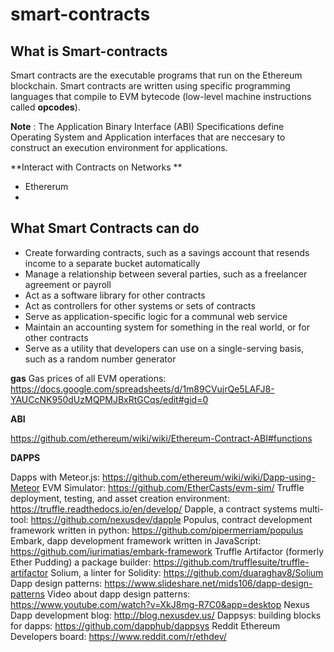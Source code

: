# smart-contracts

## What is Smart-contracts

Smart contracts are the executable programs that run on the Ethereum blockchain. Smart contracts are written using specific programming languages that compile to EVM bytecode (low-level machine instructions called **opcodes**).


**Note** : The Application Binary Interface (ABI) Specifications define Operating System and Application interfaces that are neccesary to construct an execution environment for applications.

**Interact with Contracts on Networks **

- Ethererum
- 


## What Smart Contracts can do 

- Create forwarding contracts, such as a savings account that resends income to a separate bucket automatically
- Manage a relationship between several parties, such as a freelancer agreement or payroll
- Act as a software library for other contracts
- Act as controllers for other systems or sets of contracts
- Serve as application-specific logic for a communal web service
- Maintain an accounting system for something in the real world, or for other contracts
- Serve as a utility that developers can use on a single-serving basis, such as a random number generator

**gas**
Gas prices of all EVM operations: https://docs.google.com/spreadsheets/d/1m89CVujrQe5LAFJ8-YAUCcNK950dUzMQPMJBxRtGCqs/edit#gid=0

**ABI**

https://github.com/ethereum/wiki/wiki/Ethereum-Contract-ABI#functions

**DAPPS**

Dapps with Meteor.js: https://github.com/ethereum/wiki/wiki/Dapp-using-Meteor
EVM Simulator: https://github.com/EtherCasts/evm-sim/
Truffle deployment, testing, and asset creation environment: https://truffle.readthedocs.io/en/develop/
Dapple, a contract systems multi-tool: https://github.com/nexusdev/dapple
Populus, contract development framework written in python: https://github.com/pipermerriam/populus
Embark, dapp development framework written in JavaScript: https://github.com/iurimatias/embark-framework
Truffle Artifactor (formerly Ether Pudding) a package builder: https://github.com/trufflesuite/truffle-artifactor
Solium, a linter for Solidity: https://github.com/duaraghav8/Solium
Dapp design patterns: https://www.slideshare.net/mids106/dapp-design-patterns
Video about dapp design patterns: https://www.youtube.com/watch?v=XkJ8mg-R7C0&app=desktop
Nexus Dapp development blog: http://blog.nexusdev.us/
Dappsys: building blocks for dapps: https://github.com/dapphub/dappsys
Reddit Ethereum Developers board: https://www.reddit.com/r/ethdev/

